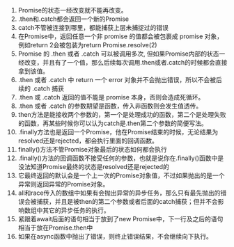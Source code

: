 1. Promise的状态一经改变就不能再改变。
2. .then和.catch都会返回一个新的Promise
3. catch不管被连接到哪里，都能捕获上层未捕捉过的错误
4. 在Promise中，返回任意一个非 promise 的值都会被包裹成 promise 对象，例如return 2会被包装为return Promise.resolve(2)
5. Promise 的 .then 或者 .catch 可以被调用多次, 但如果Promise内部的状态一经改变，并且有了一个值，那么后续每次调用.then或者.catch的时候都会直接拿到该值。
6. .then 或者 .catch 中 return 一个 error 对象并不会抛出错误，所以不会被后续的 .catch 捕获
7. .then 或 .catch 返回的值不能是 promise 本身，否则会造成死循环。
8. .then 或者 .catch 的参数期望是函数，传入非函数则会发生值透传。
9. then方法是能接收两个参数的，第一个是处理成功的函数，第二个是处理失败的函数，再某些时候你可以认为catch是.then第二个参数的简便写法。
10. .finally方法也是返回一个Promise，他在Promise结束的时候，无论结果为resolved还是rejected，都会执行里面的回调函数。
11. finally()方法不管Promise对象最后的状态如何都会执行
12. .finally()方法的回调函数不接受任何的参数，也就是说你在.finally()函数中是没法知道Promise最终的状态是resolved还是rejected的
13. 它最终返回的默认会是一个上一次的Promise对象值，不过如果抛出的是一个异常则返回异常的Promise对象。
14. all和race传入的数组中如果有会抛出异常的异步任务，那么只有最先抛出的错误会被捕获，并且是被then的第二个参数或者后面的catch捕获；但并不会影响数组中其它的异步任务的执行。
15. 紧跟着await后面的语句相当于放到了new Promise中，下一行及之后的语句相当于放在Promise.then中
16. 如果在async函数中抛出了错误，则终止错误结果，不会继续向下执行。